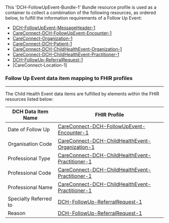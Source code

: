 This 'DCH-FollowUpEvent-Bundle-1' Bundle resource profile is used as a container to collect a combination of the following resources, as ordered below, to fulfill the information requirements of a Follow Up Event:

- [DCH-FollowUpEvent-MessageHeader-1]
- [CareConnect-DCH-FollowUpEvent-Encounter-1]
- [CareConnect-Organization-1]
- [CareConnect-DCH-Patient-1]
- [CareConnect-DCH-ChildHealthEvent-Organization-1]
- [CareConnect-DCH-ChildHealthEvent-Practitioner-1]
- [DCH-FollowUp-ReferralRequest-1]    
- [CareConnect-Location-1]


###  Follow Up Event data item mapping to FHIR profiles ###
----------
The Child Health Event data items are fulfilled by elements within the FHIR resources listed below:

| DCH Data Item Name    | FHIR Profile                                        |
|-----------------------|-----------------------------------------------------|
| Date of Follow Up     | [CareConnect-DCH-FollowUpEvent-Encounter-1]         |
| Organisation Code     | [CareConnect-DCH-ChildHealthEvent-Organization-1]      |
| Professional Type     | [CareConnect-DCH-ChildHealthEvent-Practitioner-1] |
| Professional Code     | [CareConnect-DCH-ChildHealthEvent-Practitioner-1] |
| Professional Name     | [CareConnect-DCH-ChildHealthEvent-Practitioner-1] |
| Specialty Referred to | [DCH-FollowUp-ReferralRequest-1]                             |
| Reason                | [DCH-FollowUp-ReferralRequest-1]                             |
                                                                                                   

[DCH-FollowUpEvent-MessageHeader-1]:dch-followupevent-messageheader-1.html
[CareConnect-DCH-FollowUpEvent-Encounter-1]:careconnect-dch-followupevent-encounter-1.html
[CareConnect-DCH-Patient-1]:careconnect-dch-patient-1.html
[CareConnect-Organization-1]:careconnect-organization-1.html 
[CareConnect-DCH-ChildHealthEvent-Organization-1]:careconnect-dch-childhealthevent-organization-1.html
[CareConnect-DCH-ChildHealthEvent-Practitioner-1]:careconnect-dch-childhealthevent-practitioner-1.html
[DCH-FollowUp-ReferralRequest-1]:dch-followup-referralrequest-1.html    
[CareConnect-Organization-1]:careconnect-location-1.html